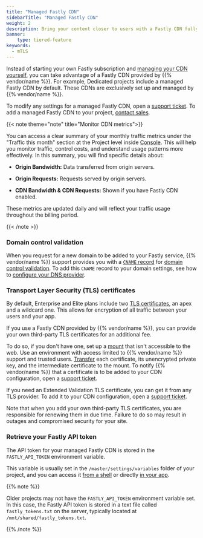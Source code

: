 ```yaml
---
title: "Managed Fastly CDN"
sidebarTitle: "Managed Fastly CDN"
weight: 2
description: Bring your content closer to users with a Fastly CDN fully managed by {{% vendor/name %}}.
banner:
    type: tiered-feature
keywords:
  - mTLS
---
```


Instead of starting your own Fastly subscription and [managing your CDN yourself](/domains/cdn/fastly.md),
you can take advantage of a Fastly CDN provided by {{% vendor/name %}}.
For example, Dedicated projects include a managed Fastly CDN by default.
These CDNs are exclusively set up and managed by {{% vendor/name %}}.

To modify any settings for a managed Fastly CDN,
open a [support ticket](/learn/overview/get-support.md).
To add a managed Fastly CDN to your project,
[contact sales](https://platform.sh/contact/).

{{< note theme="note" title="Monitor CDN metrics">}}

You can access a clear summary of your monthly traffic metrics under the "Traffic this month" section at the Project level inside [Console](https://console.platform.sh). This will help you monitor traffic, control costs, and understand usage patterns more effectively. In this summary, you will find specific details about:

- **Origin Bandwidth:** Data transferred from origin servers.

- **Origin Requests:** Requests served by origin servers.

- **CDN Bandwidth & CDN Requests:** Shown if you have Fastly CDN enabled.

These metrics are updated daily and will reflect your traffic usage throughout the billing period. 

{{< /note >}}

### Domain control validation

When you request for a new domain to be added to your Fastly service,
{{% vendor/name %}} support provides you with a [`CNAME` record](/domains/steps/dns.md) for [domain control validation](/domains/troubleshoot.md#ownership-verification).
To add this `CNAME` record to your domain settings,
see how to [configure your DNS provider](/domains/steps/_index.md#2-configure-your-dns-provider).

### Transport Layer Security (TLS) certificates

By default, Enterprise and Elite plans include two [TLS certificates](/glossary/_index.md#transport-layer-security-tls),
an apex and a wildcard one.
This allows for encryption of all traffic between your users and your app.

If you use a Fastly CDN provided by {{% vendor/name %}},
you can provide your own third-party TLS certificates for an additional fee.

To do so, if you don't have one,
set up a [mount](/create-apps/app-reference/single-runtime-image.md#mounts) that isn't accessible to the web.
Use an environment with access limited to {{% vendor/name %}} support and trusted users.
[Transfer](/development/file-transfer.md) each certificate, its unencrypted private key,
and the intermediate certificate to the mount.
To notify {{% vendor/name %}} that a certificate is to be added to your CDN configuration,
open a [support ticket](/learn/overview/get-support.md).

If you need an Extended Validation TLS certificate,
you can get it from any TLS provider.
To add it to your CDN configuration, open a [support ticket](/learn/overview/get-support.md).

Note that when you add your own third-party TLS certificates,
you are responsible for renewing them in due time.
Failure to do so may result in outages and compromised security for your site.

### Retrieve your Fastly API token

The API token for your managed Fastly CDN is stored in the `FASTLY_API_TOKEN` environment variable.

This variable is usually set in the `/master/settings/variables` folder of your project,
and you can access it [from a shell](/development/variables/use-variables.md#access-variables-in-a-shell)
or directly [in your app](/development/variables/use-variables.md#access-variables-in-your-app).

{{% note %}}

Older projects may not have the `FASTLY_API_TOKEN` environment variable set.</br>
In this case, the Fastly API token is stored in a text file called `fastly_tokens.txt` on the server,
typically located at `/mnt/shared/fastly_tokens.txt`.

{{% /note %}}
